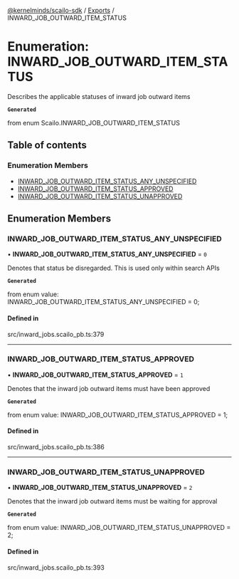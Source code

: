 [@kernelminds/scailo-sdk](../README.md) / [Exports](../modules.md) / INWARD\_JOB\_OUTWARD\_ITEM\_STATUS

# Enumeration: INWARD\_JOB\_OUTWARD\_ITEM\_STATUS

Describes the applicable statuses of inward job outward items

**`Generated`**

from enum Scailo.INWARD_JOB_OUTWARD_ITEM_STATUS

## Table of contents

### Enumeration Members

- [INWARD\_JOB\_OUTWARD\_ITEM\_STATUS\_ANY\_UNSPECIFIED](INWARD_JOB_OUTWARD_ITEM_STATUS.md#inward_job_outward_item_status_any_unspecified)
- [INWARD\_JOB\_OUTWARD\_ITEM\_STATUS\_APPROVED](INWARD_JOB_OUTWARD_ITEM_STATUS.md#inward_job_outward_item_status_approved)
- [INWARD\_JOB\_OUTWARD\_ITEM\_STATUS\_UNAPPROVED](INWARD_JOB_OUTWARD_ITEM_STATUS.md#inward_job_outward_item_status_unapproved)

## Enumeration Members

### INWARD\_JOB\_OUTWARD\_ITEM\_STATUS\_ANY\_UNSPECIFIED

• **INWARD\_JOB\_OUTWARD\_ITEM\_STATUS\_ANY\_UNSPECIFIED** = ``0``

Denotes that status be disregarded. This is used only within search APIs

**`Generated`**

from enum value: INWARD_JOB_OUTWARD_ITEM_STATUS_ANY_UNSPECIFIED = 0;

#### Defined in

src/inward_jobs.scailo_pb.ts:379

___

### INWARD\_JOB\_OUTWARD\_ITEM\_STATUS\_APPROVED

• **INWARD\_JOB\_OUTWARD\_ITEM\_STATUS\_APPROVED** = ``1``

Denotes that the inward job outward items must have been approved

**`Generated`**

from enum value: INWARD_JOB_OUTWARD_ITEM_STATUS_APPROVED = 1;

#### Defined in

src/inward_jobs.scailo_pb.ts:386

___

### INWARD\_JOB\_OUTWARD\_ITEM\_STATUS\_UNAPPROVED

• **INWARD\_JOB\_OUTWARD\_ITEM\_STATUS\_UNAPPROVED** = ``2``

Denotes that the inward job outward items must be waiting for approval

**`Generated`**

from enum value: INWARD_JOB_OUTWARD_ITEM_STATUS_UNAPPROVED = 2;

#### Defined in

src/inward_jobs.scailo_pb.ts:393
